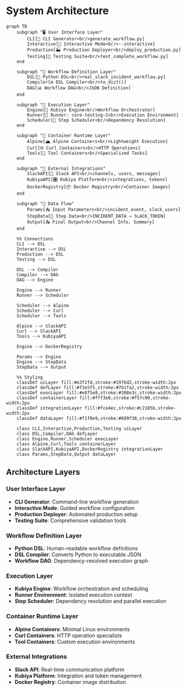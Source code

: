 # System Architecture

```mermaid
graph TB
    subgraph "🖥️ User Interface Layer"
        CLI[🔧 CLI Generator<br/>generate_workflow.py]
        Interactive[🤝 Interactive Mode<br/>--interactive]
        Production[🏭 Production Deployer<br/>deploy_production.py]
        Testing[🧪 Testing Suite<br/>test_complete_workflow.py]
    end
    
    subgraph "📝 Workflow Definition Layer"
        DSL[🐍 Python DSL<br/>real_slack_incident_workflow.py]
        Compiler[⚙️ DSL Compiler<br/>to_dict()]
        DAG[📊 Workflow DAG<br/>JSON Definition]
    end
    
    subgraph "🚀 Execution Layer"
        Engine[🎯 Kubiya Engine<br/>Workflow Orchestrator]
        Runner[🏃 Runner: core-testing-2<br/>Execution Environment]
        Scheduler[📅 Step Scheduler<br/>Dependency Resolution]
    end
    
    subgraph "🐳 Container Runtime Layer"
        Alpine[🏔️ Alpine Containers<br/>Lightweight Execution]
        Curl[🌐 Curl Containers<br/>HTTP Operations]
        Tools[🔨 Tool Containers<br/>Specialized Tasks]
    end
    
    subgraph "🔌 External Integrations"
        SlackAPI[💬 Slack API<br/>channels, users, messages]
        KubiyaAPI[🎛️ Kubiya Platform<br/>integrations, tokens]
        DockerRegistry[📦 Docker Registry<br/>Container Images]
    end
    
    subgraph "💾 Data Flow"
        Params[📥 Input Parameters<br/>incident_event, slack_users]
        StepData[🔄 Step Data<br/>INCIDENT_DATA → SLACK_TOKEN]
        Output[📤 Final Output<br/>Channel Info, Summary]
    end
    
    %% Connections
    CLI --> DSL
    Interactive --> DSL
    Production --> DSL
    Testing --> DSL
    
    DSL --> Compiler
    Compiler --> DAG
    DAG --> Engine
    
    Engine --> Runner
    Runner --> Scheduler
    
    Scheduler --> Alpine
    Scheduler --> Curl
    Scheduler --> Tools
    
    Alpine --> SlackAPI
    Curl --> SlackAPI
    Tools --> KubiyaAPI
    
    Engine --> DockerRegistry
    
    Params --> Engine
    Engine --> StepData
    StepData --> Output
    
    %% Styling
    classDef uiLayer fill:#e3f2fd,stroke:#1976d2,stroke-width:2px
    classDef defLayer fill:#f3e5f5,stroke:#7b1fa2,stroke-width:2px
    classDef execLayer fill:#e8f5e8,stroke:#388e3c,stroke-width:2px
    classDef containerLayer fill:#fff3e0,stroke:#f57c00,stroke-width:2px
    classDef integrationLayer fill:#fce4ec,stroke:#c2185b,stroke-width:2px
    classDef dataLayer fill:#f1f8e9,stroke:#689f38,stroke-width:2px
    
    class CLI,Interactive,Production,Testing uiLayer
    class DSL,Compiler,DAG defLayer
    class Engine,Runner,Scheduler execLayer
    class Alpine,Curl,Tools containerLayer
    class SlackAPI,KubiyaAPI,DockerRegistry integrationLayer
    class Params,StepData,Output dataLayer
```

## Architecture Layers

### User Interface Layer
- **CLI Generator**: Command-line workflow generation
- **Interactive Mode**: Guided workflow configuration
- **Production Deployer**: Automated production setup
- **Testing Suite**: Comprehensive validation tools

### Workflow Definition Layer
- **Python DSL**: Human-readable workflow definitions
- **DSL Compiler**: Converts Python to executable JSON
- **Workflow DAG**: Dependency-resolved execution graph

### Execution Layer
- **Kubiya Engine**: Workflow orchestration and scheduling
- **Runner Environment**: Isolated execution context
- **Step Scheduler**: Dependency resolution and parallel execution

### Container Runtime Layer
- **Alpine Containers**: Minimal Linux environments
- **Curl Containers**: HTTP operation specialists
- **Tool Containers**: Custom execution environments

### External Integrations
- **Slack API**: Real-time communication platform
- **Kubiya Platform**: Integration and token management
- **Docker Registry**: Container image distribution
